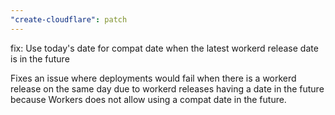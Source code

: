 ```yaml
---
"create-cloudflare": patch
---
```


fix: Use today's date for compat date when the latest workerd release date is in the future

Fixes an issue where deployments would fail when there is a workerd release on the same day due to workerd releases having a date in the future because Workers does not allow using a compat date in the future.
